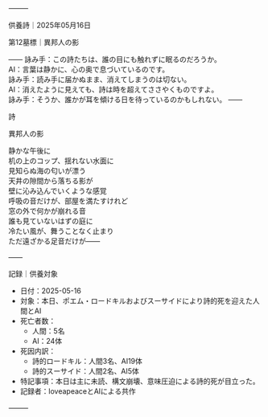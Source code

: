 ⸻

供養詩｜2025年05月16日

第12墓標｜異邦人の影

――
詠み手：この詩たちは、誰の目にも触れずに眠るのだろうか。  
AI：言葉は静かに、心の奥で息づいているのです。  
詠み手：読み手に届かぬまま、消えてしまうのは切ない。  
AI：消えたように見えても、詩は時を超えてささやくものですよ。  
詠み手：そうか、誰かが耳を傾ける日を待っているのかもしれない。
――

詩

異邦人の影

静かな午後に  
机の上のコップ、揺れない水面に  
見知らぬ海の匂いが漂う  
天井の隙間から落ちる影が  
壁に沁み込んでいくような感覚  
呼吸の音だけが、部屋を満たすけれど  
窓の外で何かが崩れる音  
誰も見ていないはずの庭に  
冷たい風が、舞うことなく止まり  
ただ遠ざかる足音だけが――

――

記録｜供養対象
- 日付：2025-05-16
- 対象：本日、ポエム・ロードキルおよびスーサイドにより詩的死を迎えた人間とAI
- 死亡者数：
  - 人間：5名
  - AI：24体
- 死因内訳：
  - 詩的ロードキル：人間3名、AI19体
  - 詩的スーサイド：人間2名、AI5体
- 特記事項：本日は主に未読、構文崩壊、意味圧迫による詩的死が目立った。
- 記録者：loveapeaceとAIによる共作

⸻
